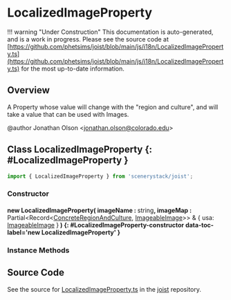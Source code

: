 # LocalizedImageProperty

!!! warning "Under Construction"
    This documentation is auto-generated, and is a work in progress. Please see the source code at
    [https://github.com/phetsims/joist/blob/main/js/i18n/LocalizedImageProperty.ts](https://github.com/phetsims/joist/blob/main/js/i18n/LocalizedImageProperty.ts) for the most up-to-date information.

## Overview

A Property whose value will change with the "region and culture", and will take a value that can be used with Images.

@author Jonathan Olson &lt;jonathan.olson@colorado.edu&gt;

## Class LocalizedImageProperty {: #LocalizedImageProperty }


```js
import { LocalizedImageProperty } from 'scenerystack/joist';
```
### Constructor

#### new LocalizedImageProperty( imageName : <span style="font-weight: 400;"><span style="color: hsla(calc(var(--md-hue) + 180deg),80%,40%,1);">string</span></span>, imageMap : <span style="font-weight: 400;">Partial&lt;Record&lt;[ConcreteRegionAndCulture](../joist/concreteRegionAndCultureProperty.md#ConcreteRegionAndCulture), [ImageableImage](../scenery/Imageable.md#ImageableImage)&gt;&gt; &amp; { usa: [ImageableImage](../scenery/Imageable.md#ImageableImage) }</span> ) {: #LocalizedImageProperty-constructor data-toc-label='new LocalizedImageProperty' }

### Instance Methods





## Source Code

See the source for [LocalizedImageProperty.ts](https://github.com/phetsims/joist/blob/main/js/i18n/LocalizedImageProperty.ts) in the [joist](https://github.com/phetsims/joist) repository.
